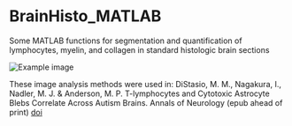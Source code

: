 # BrainHisto_MATLAB
Some MATLAB functions for segmentation and quantification of lymphocytes, myelin, and collagen in standard histologic brain sections

![Example image](http://chelly.us/img/Brain_LymphSearch.jpg)

These image analysis methods were used in: DiStasio, M. M., Nagakura, I., Nadler, M. J. & Anderson, M. P. T-lymphocytes and Cytotoxic Astrocyte Blebs Correlate Across Autism Brains. Annals of Neurology (epub ahead of print) [doi](https://doi.org/10.1002/ana.25610)
